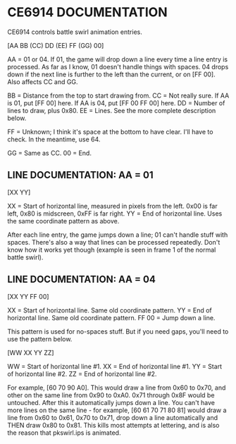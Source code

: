 # CE6914 DOCUMENTATION

CE6914 controls battle swirl animation entries.

[AA BB (CC) DD (EE) FF (GG) 00]

AA = 01 or 04. If 01, the game will drop down a line every time a line entry is processed. As far as I know, 01 doesn't handle things with spaces. 04 drops down if the next line is further to the left than the current, or on [FF 00]. Also affects CC and GG.

BB = Distance from the top to start drawing from.
CC = Not really sure. If AA is 01, put [FF 00] here. If AA is 04, put [FF 00 FF 00] here.
DD = Number of lines to draw, plus 0x80.
EE = Lines. See the more complete description below.

FF = Unknown; I think it's space at the bottom to have clear. I'll have to check. In the meantime, use 64.

GG = Same as CC.
00 = End.

## LINE DOCUMENTATION: AA = 01

[XX YY]

XX = Start of horizontal line, measured in pixels from the left. 0x00 is far left, 0x80 is midscreen, 0xFF is far right.
YY = End of horizontal line. Uses the same coordinate pattern as above.

After each line entry, the game jumps down a line; 01 can't handle stuff with spaces.
There's also a way that lines can be processed repeatedly. Don't know how it works yet though (example is seen in frame 1 of the normal battle swirl).

## LINE DOCUMENTATION: AA = 04


[XX YY FF 00]

   XX = Start of horizontal line. Same old coordinate pattern.
   YY = End of horizontal line. Same old coordinate pattern.
FF 00 = Jump down a line.

This pattern is used for no-spaces stuff. But if you need gaps, you'll need to use the pattern below.

[WW XX YY ZZ]

   WW = Start of horizontal line #1.
   XX = End of horizontal line #1.
   YY = Start of horizontal line #2.
   ZZ = End of horizontal line #2.

For example, [60 70 90 A0]. This would draw a line from 0x60 to 0x70, and other on the same line from 0x90 to 0xA0. 0x71 through 0x8F would be untouched. After this it automatically jumps down a line. You can't have more lines on the same line - for example, [60 61 70 71 80 81] would draw a line from 0x60 to 0x61, 0x70 to 0x71, drop down a line automatically and THEN draw 0x80 to 0x81. This kills most attempts at lettering, and is also the reason that pkswirl.ips is animated.